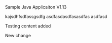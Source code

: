 
Sample Java Applicaiton V1.13

kajsdhfsdfassgsdfg
asdfasdasdfasasdfas
asdfasd

Testing content added

New change
